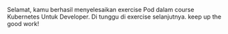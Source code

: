 Selamat, kamu berhasil menyelesaikan exercise Pod dalam course Kubernetes Untuk Developer. Di tunggu di exercise selanjutnya. keep up the good work!
